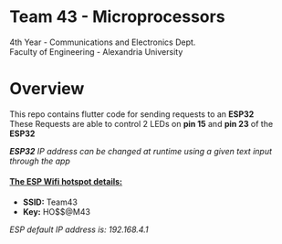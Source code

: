 # Team 43 - Microprocessors
4th Year - Communications and Electronics Dept.  
Faculty of Engineering - Alexandria University

# Overview
This repo contains flutter code for sending requests to an **ESP32**  
These Requests are able to control 2 LEDs on **pin 15** and **pin 23** of the **ESP32**  

_**ESP32** IP address can be changed at runtime using a given text input through the app_

#### <u>The ESP Wifi hotspot details:</u>
- **SSID:** Team43
- **Key:** HO$$@M43

*ESP default IP address is: 192.168.4.1*
